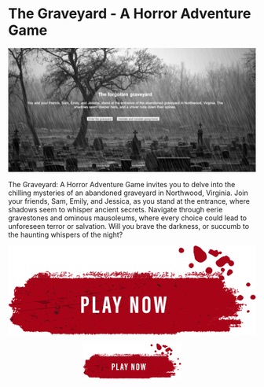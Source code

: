 # The Graveyard - A Horror Adventure Game


![Cover Image](image/cover.png)

The Graveyard: A Horror Adventure Game invites you to delve into the chilling mysteries of an abandoned graveyard in Northwood, Virginia. Join your friends, Sam, Emily, and Jessica, as you stand at the entrance, where shadows seem to whisper ancient secrets. Navigate through eerie gravestones and ominous mausoleums, where every choice could lead to unforeseen terror or salvation. Will you brave the darkness, or succumb to the haunting whispers of the night?

[![Play Now](image/play.png)](https://najamoe.github.io/HorrorAdventure/)

<div style="display: flex; justify-content: center; align-items: center;">
    <a href="https://najamoe.github.io/HorrorAdventure/">
        <img src="image/play.png" alt="Play Now" style="width: 200px; height: auto;">
    </a>
</div>




